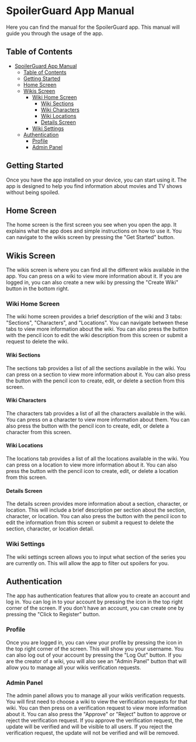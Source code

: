 # SpoilerGuard App Manual

Here you can find the manual for the SpoilerGuard app. This manual will guide you through the usage of the app.

## Table of Contents

- [SpoilerGuard App Manual](#spoilerguard-app-manual)
  - [Table of Contents](#table-of-contents)
  - [Getting Started](#getting-started)
  - [Home Screen](#home-screen)
  - [Wikis Screen](#wikis-screen)
    - [Wiki Home Screen](#wiki-home-screen)
      - [Wiki Sections](#wiki-sections)
      - [Wiki Characters](#wiki-characters)
      - [Wiki Locations](#wiki-locations)
      - [Details Screen](#details-screen)
    - [Wiki Settings](#wiki-settings)
  - [Authentication](#authentication)
    - [Profile](#profile)
    - [Admin Panel](#admin-panel)

## Getting Started

Once you have the app installed on your device, you can start using it. The app is designed to help you find information about movies and TV shows without being spoiled.

## Home Screen

The home screen is the first screen you see when you open the app. It explains what the app does and simple instructions on how to use it. You can navigate to the wikis screen by pressing the "Get Started" button.

## Wikis Screen

The wikis screen is where you can find all the different wikis available in the app. You can press on a wiki to view more information about it. If you are logged in, you can also create a new wiki by pressing the "Create Wiki" button in the bottom right.

### Wiki Home Screen

The wiki home screen provides a brief description of the wiki and 3 tabs: "Sections", "Characters", and "Locations". You can navigate between these tabs to view more information about the wiki. You can also press the button with the pencil icon to edit the wiki description from this screen or submit a request to delete the wiki.

#### Wiki Sections

The sections tab provides a list of all the sections available in the wiki. You can press on a section to view more information about it. You can also press the button with the pencil icon to create, edit, or delete a section from this screen.

#### Wiki Characters

The characters tab provides a list of all the characters available in the wiki. You can press on a character to view more information about them. You can also press the button with the pencil icon to create, edit, or delete a character from this screen.

#### Wiki Locations

The locations tab provides a list of all the locations available in the wiki. You can press on a location to view more information about it. You can also press the button with the pencil icon to create, edit, or delete a location from this screen.

#### Details Screen

The details screen provides more information about a section, character, or location. This will include a brief description per section about the section, character, or location. You can also press the button with the pencil icon to edit the information from this screen or submit a request to delete the section, character, or location detail.

### Wiki Settings

The wiki settings screen allows you to input what section of the series you are currently on. This will allow the app to filter out spoilers for you.

## Authentication

The app has authentication features that allow you to create an account and log in. You can log in to your account by pressing the icon in the top right corner of the screen. If you don't have an account, you can create one by pressing the "Click to Register" button.

### Profile

Once you are logged in, you can view your profile by pressing the icon in the top right corner of the screen. This will show you your username. You can also log out of your account by pressing the "Log Out" button. If you are the creator of a wiki, you will also see an "Admin Panel" button that will allow you to manage all your wikis verification requests.

### Admin Panel

The admin panel allows you to manage all your wikis verification requests. You will first need to choose a wiki to view the verification requests for that wiki. You can then press on a verification request to view more information about it. You can also press the "Approve" or "Reject" button to approve or reject the verification request. If you approve the verification request, the update will be verified and will be visible to all users. If you reject the verification request, the update will not be verified and will be removed.
